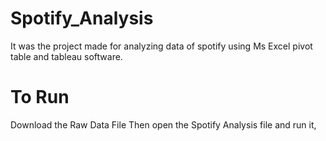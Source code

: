 # Spotify_Analysis
It was the project made for analyzing data of spotify using Ms Excel pivot table and tableau software.
# To Run
Download the Raw Data File
Then open the Spotify Analysis file and run it,

